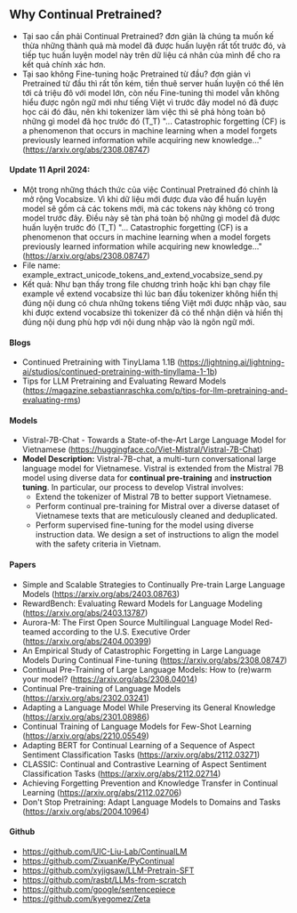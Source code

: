 ## Why Continual Pretrained?
- Tại sao cần phải Continual Pretrained? đơn giản là chúng ta muốn kế thừa những thành quả mà model đã được huấn luyện rất tốt trước đó, và tiếp tục huấn luyện model này trên dữ liệu cá nhân của mình để cho ra kết quả chính xác hơn.
- Tại sao không Fine-tuning hoặc Pretrained từ đầu? đơn giản vì Pretrained từ đầu thì rất tốn kém, tiền thuê server huấn luyện có thể lên tới cả triệu đô với model lớn, còn nếu Fine-tuning thì model vẫn không hiểu được ngôn ngữ mới như tiếng Việt vì trước đây model nó đã được học cái đó đâu, nên khi tokenizer làm việc thì sẽ phá hỏng toàn bộ những gì model đã học trước đó (T_T) "... Catastrophic forgetting (CF) is a phenomenon that occurs in machine learning when a model forgets previously learned information while acquiring new knowledge..." (https://arxiv.org/abs/2308.08747)

#### Update 11 April 2024:
- Một trong những thách thức của việc Continual Pretrained đó chính là mở rộng Vocabsize. Vì khi dữ liệu mới được đưa vào để huấn luyện model sẽ gồm cả các tokens mới, mà các tokens này không có trong model trước đây. Điều này sẽ tàn phá toàn bộ những gì model đã được huấn luyện trước đó (T_T) "... Catastrophic forgetting (CF) is a phenomenon that occurs in machine learning when a model forgets previously learned information while acquiring new knowledge..." (https://arxiv.org/abs/2308.08747)
- File name: example_extract_unicode_tokens_and_extend_vocabsize_send.py
- Kết quả: Như bạn thấy trong file chương trình hoặc khi bạn chạy file example về extend vocabsize thì lúc ban đầu tokenizer không hiển thị đúng nội dung có chưa những tokens tiếng Việt mới được nhập vào, sau khi được extend vocabsize thì tokenizer đã có thể nhận diện và hiển thị đúng nội dung phù hợp với nội dung nhập vào là ngôn ngữ mới.

#### Blogs
- Continued Pretraining with TinyLlama 1.1B (https://lightning.ai/lightning-ai/studios/continued-pretraining-with-tinyllama-1-1b)
- Tips for LLM Pretraining and Evaluating Reward Models (https://magazine.sebastianraschka.com/p/tips-for-llm-pretraining-and-evaluating-rms)


#### Models
- Vistral-7B-Chat - Towards a State-of-the-Art Large Language Model for Vietnamese (https://huggingface.co/Viet-Mistral/Vistral-7B-Chat)
- **Model Description:** Vistral-7B-chat, a multi-turn conversational large language model for Vietnamese. Vistral is extended from the Mistral 7B model using diverse data for **continual pre-training** and **instruction tuning**. In particular, our process to develop Vistral involves:
  - Extend the tokenizer of Mistral 7B to better support Vietnamese.
  - Perform continual pre-training for Mistral over a diverse dataset of Vietnamese texts that are meticulously cleaned and deduplicated.
  - Perform supervised fine-tuning for the model using diverse instruction data. We design a set of instructions to align the model with the safety criteria in Vietnam.

#### Papers
- Simple and Scalable Strategies to Continually Pre-train Large Language Models (https://arxiv.org/abs/2403.08763)
- RewardBench: Evaluating Reward Models for Language Modeling (https://arxiv.org/abs/2403.13787)
- Aurora-M: The First Open Source Multilingual Language Model Red-teamed according to the U.S. Executive Order (https://arxiv.org/abs/2404.00399)
- An Empirical Study of Catastrophic Forgetting in Large Language Models During Continual Fine-tuning (https://arxiv.org/abs/2308.08747)
- Continual Pre-Training of Large Language Models: How to (re)warm your model? (https://arxiv.org/abs/2308.04014)
- Continual Pre-training of Language Models (https://arxiv.org/abs/2302.03241)
- Adapting a Language Model While Preserving its General Knowledge (https://arxiv.org/abs/2301.08986)
- Continual Training of Language Models for Few-Shot Learning (https://arxiv.org/abs/2210.05549)
- Adapting BERT for Continual Learning of a Sequence of Aspect Sentiment Classification Tasks (https://arxiv.org/abs/2112.03271)
- CLASSIC: Continual and Contrastive Learning of Aspect Sentiment Classification Tasks (https://arxiv.org/abs/2112.02714)
- Achieving Forgetting Prevention and Knowledge Transfer in Continual Learning (https://arxiv.org/abs/2112.02706)
- Don't Stop Pretraining: Adapt Language Models to Domains and Tasks (https://arxiv.org/abs/2004.10964)

#### Github
- https://github.com/UIC-Liu-Lab/ContinualLM
- https://github.com/ZixuanKe/PyContinual
- https://github.com/xyjigsaw/LLM-Pretrain-SFT
- https://github.com/rasbt/LLMs-from-scratch
- https://github.com/google/sentencepiece
- https://github.com/kyegomez/Zeta


